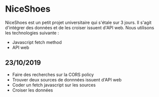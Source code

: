 # NiceShoes
<p> NiceShoes est un petit projet universitaire qui s'étale sur 3 jours. Il s'agit d'intégrer des données et de les croiser issuent d'API web. Nous utilisons les technologies suivante : </p>

* Javascript fetch method
* API web
  

## 23/10/2019

* Faire des recherches sur la CORS policy
* Trouver deux sources de donnnées issuent d'API web
* Coder un fetch javascript sur les sources
* Croiser les données 
